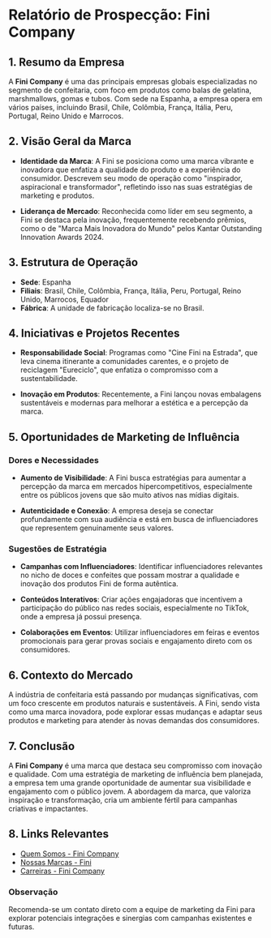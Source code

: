 # Relatório de Prospecção: Fini Company

## 1. Resumo da Empresa
A **Fini Company** é uma das principais empresas globais especializadas no segmento de confeitaria, com foco em produtos como balas de gelatina, marshmallows, gomas e tubos. Com sede na Espanha, a empresa opera em vários países, incluindo Brasil, Chile, Colômbia, França, Itália, Peru, Portugal, Reino Unido e Marrocos.

## 2. Visão Geral da Marca
- **Identidade da Marca**: A Fini se posiciona como uma marca vibrante e inovadora que enfatiza a qualidade do produto e a experiência do consumidor. Descrevem seu modo de operação como "inspirador, aspiracional e transformador", refletindo isso nas suas estratégias de marketing e produtos.

- **Liderança de Mercado**: Reconhecida como líder em seu segmento, a Fini se destaca pela inovação, frequentemente recebendo prêmios, como o de "Marca Mais Inovadora do Mundo" pelos Kantar Outstanding Innovation Awards 2024.

## 3. Estrutura de Operação
- **Sede**: Espanha
- **Filiais**: Brasil, Chile, Colômbia, França, Itália, Peru, Portugal, Reino Unido, Marrocos, Equador
- **Fábrica**: A unidade de fabricação localiza-se no Brasil.

## 4. Iniciativas e Projetos Recentes
- **Responsabilidade Social**: Programas como "Cine Fini na Estrada", que leva cinema itinerante a comunidades carentes, e o projeto de reciclagem "Eureciclo", que enfatiza o compromisso com a sustentabilidade.
  
- **Inovação em Produtos**: Recentemente, a Fini lançou novas embalagens sustentáveis e modernas para melhorar a estética e a percepção da marca.

## 5. Oportunidades de Marketing de Influência
### Dores e Necessidades
- **Aumento de Visibilidade**: A Fini busca estratégias para aumentar a percepção da marca em mercados hipercompetitivos, especialmente entre os públicos jovens que são muito ativos nas mídias digitais.
  
- **Autenticidade e Conexão**: A empresa deseja se conectar profundamente com sua audiência e está em busca de influenciadores que representem genuinamente seus valores.

### Sugestões de Estratégia
- **Campanhas com Influenciadores**: Identificar influenciadores relevantes no nicho de doces e confeites que possam mostrar a qualidade e inovação dos produtos Fini de forma autêntica.

- **Conteúdos Interativos**: Criar ações engajadoras que incentivem a participação do público nas redes sociais, especialmente no TikTok, onde a empresa já possui presença.

- **Colaborações em Eventos**: Utilizar influenciadores em feiras e eventos promocionais para gerar provas sociais e engajamento direto com os consumidores.

## 6. Contexto do Mercado
A indústria de confeitaria está passando por mudanças significativas, com um foco crescente em produtos naturais e sustentáveis. A Fini, sendo vista como uma marca inovadora, pode explorar essas mudanças e adaptar seus produtos e marketing para atender às novas demandas dos consumidores.

## 7. Conclusão
A **Fini Company** é uma marca que destaca seu compromisso com inovação e qualidade. Com uma estratégia de marketing de influência bem planejada, a empresa tem uma grande oportunidade de aumentar sua visibilidade e engajamento com o público jovem. A abordagem da marca, que valoriza inspiração e transformação, cria um ambiente fértil para campanhas criativas e impactantes.

## 8. Links Relevantes
- [Quem Somos - Fini Company](https://www.finicompany.com/pt-br/sobre-the-fini-company/quem-somos/)
- [Nossas Marcas - Fini](https://www.finicompany.com/pt-br/marcas/fini/)
- [Carreiras - Fini Company](https://www.finicompany.com/pt-br/carreiras/) 

### Observação
Recomenda-se um contato direto com a equipe de marketing da Fini para explorar potenciais integrações e sinergias com campanhas existentes e futuras.